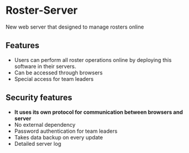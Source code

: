 # Roster-Server
New web server that designed to manage rosters online

## Features
* Users can perform all roster operations online by deploying this software in their servers.
* Can be accessed through browsers
* Special access for team leaders

## Security features
* **It uses its own protocol for communication between browsers and server**
* No external dependency
* Password authentication for team leaders
* Takes data backup on every update
* Detailed server log

